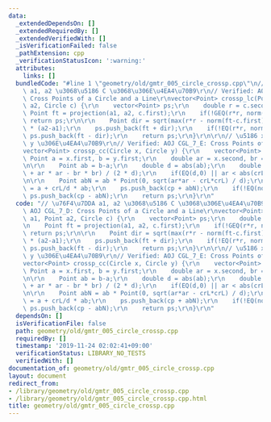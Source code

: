 ```yaml
---
data:
  _extendedDependsOn: []
  _extendedRequiredBy: []
  _extendedVerifiedWith: []
  _isVerificationFailed: false
  _pathExtension: cpp
  _verificationStatusIcon: ':warning:'
  attributes:
    links: []
  bundledCode: "#line 1 \"geometry/old/gmtr_005_circle_crossp.cpp\"\n// \u76F4\u7DDA\
    \ a1, a2 \u3068\u5186 C \u3068\u306E\u4EA4\u70B9\r\n// Verified: AOJ CGL_7_D:\
    \ Cross Points of a Circle and a Line\r\nvector<Point> crossp_lc(Point a1, Point\
    \ a2, Circle c) {\r\n    vector<Point> ps;\r\n    double r = c.second;\r\n   \
    \ Point ft = projection(a1, a2, c.first);\r\n    if(!GEQ(r*r, norm(ft-c.first)))\
    \ return ps;\r\n\r\n    Point dir = sqrt(max(r*r - norm(ft-c.first), 0.0)) / abs(a2-a1)\
    \ * (a2-a1);\r\n    ps.push_back(ft + dir);\r\n    if(!EQ(r*r, norm(ft-c.first)))\
    \ ps.push_back(ft - dir);\r\n    return ps;\r\n}\r\n\r\n// \u5186 x \u3068\u5186\
    \ y \u306E\u4EA4\u70B9\r\n// Verified: AOJ CGL_7_E: Cross Points of Circles\r\n\
    vector<Point> crossp_cc(Circle x, Circle y) {\r\n    vector<Point> ps;\r\n   \
    \ Point a = x.first, b = y.first;\r\n    double ar = x.second, br = y.second;\r\
    \n\r\n    Point ab = b-a;\r\n    double d = abs(ab);\r\n    double crL = (norm(ab)\
    \ + ar * ar - br * br) / (2 * d);\r\n    if(EQ(d,0) || ar < abs(crL)) return ps;\r\
    \n\r\n    Point abN = ab * Point(0, sqrt(ar*ar - crL*crL) / d);\r\n    Point cp\
    \ = a + crL/d * ab;\r\n    ps.push_back(cp + abN);\r\n    if(!EQ(norm(abN), 0))\
    \ ps.push_back(cp - abN);\r\n    return ps;\r\n}\r\n"
  code: "// \u76F4\u7DDA a1, a2 \u3068\u5186 C \u3068\u306E\u4EA4\u70B9\r\n// Verified:\
    \ AOJ CGL_7_D: Cross Points of a Circle and a Line\r\nvector<Point> crossp_lc(Point\
    \ a1, Point a2, Circle c) {\r\n    vector<Point> ps;\r\n    double r = c.second;\r\
    \n    Point ft = projection(a1, a2, c.first);\r\n    if(!GEQ(r*r, norm(ft-c.first)))\
    \ return ps;\r\n\r\n    Point dir = sqrt(max(r*r - norm(ft-c.first), 0.0)) / abs(a2-a1)\
    \ * (a2-a1);\r\n    ps.push_back(ft + dir);\r\n    if(!EQ(r*r, norm(ft-c.first)))\
    \ ps.push_back(ft - dir);\r\n    return ps;\r\n}\r\n\r\n// \u5186 x \u3068\u5186\
    \ y \u306E\u4EA4\u70B9\r\n// Verified: AOJ CGL_7_E: Cross Points of Circles\r\n\
    vector<Point> crossp_cc(Circle x, Circle y) {\r\n    vector<Point> ps;\r\n   \
    \ Point a = x.first, b = y.first;\r\n    double ar = x.second, br = y.second;\r\
    \n\r\n    Point ab = b-a;\r\n    double d = abs(ab);\r\n    double crL = (norm(ab)\
    \ + ar * ar - br * br) / (2 * d);\r\n    if(EQ(d,0) || ar < abs(crL)) return ps;\r\
    \n\r\n    Point abN = ab * Point(0, sqrt(ar*ar - crL*crL) / d);\r\n    Point cp\
    \ = a + crL/d * ab;\r\n    ps.push_back(cp + abN);\r\n    if(!EQ(norm(abN), 0))\
    \ ps.push_back(cp - abN);\r\n    return ps;\r\n}\r\n"
  dependsOn: []
  isVerificationFile: false
  path: geometry/old/gmtr_005_circle_crossp.cpp
  requiredBy: []
  timestamp: '2019-11-24 02:02:41+09:00'
  verificationStatus: LIBRARY_NO_TESTS
  verifiedWith: []
documentation_of: geometry/old/gmtr_005_circle_crossp.cpp
layout: document
redirect_from:
- /library/geometry/old/gmtr_005_circle_crossp.cpp
- /library/geometry/old/gmtr_005_circle_crossp.cpp.html
title: geometry/old/gmtr_005_circle_crossp.cpp
---
```

